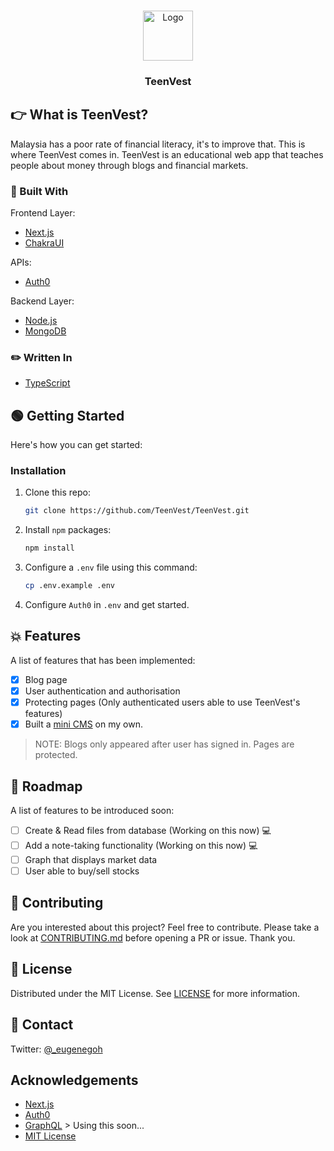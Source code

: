 <br />
<p align="center">
  <a href="https://github.com/TeenVest1">
    <img src="https://user-images.githubusercontent.com/64187129/131427349-e995ab53-b923-4628-b9fd-22b7741d0e7a.png" alt="Logo" width="80" height="80">
  </a>

  <h3 align="center">TeenVest</h3>

</p>

<!-- ABOUT THE PROJECT -->

## :point_right: What is TeenVest?

Malaysia has a poor rate of financial literacy, it's to improve that. This is where TeenVest comes in. TeenVest is an educational web app that teaches people about money through blogs and financial markets.

### :hammer: Built With

Frontend Layer:

- [Next.js](https://nextjs.org/)
- [ChakraUI](https://chakra-ui.com/)

APIs:

- [Auth0](https://auth0.com/docs/)

Backend Layer:

- [Node.js](https://nodejs.org/en/)
- [MongoDB](https://www.mongodb.com/)

### :pencil2: Written In

- [TypeScript](https://www.typescriptlang.org/)

<!-- GETTING STARTED -->

## :green_circle: Getting Started

Here's how you can get started:

### Installation

1. Clone this repo:

   ```sh
   git clone https://github.com/TeenVest/TeenVest.git
   ```

2. Install `npm` packages:

   ```sh
   npm install
   ```

3. Configure a `.env` file using this command:

   ```sh
   cp .env.example .env
   ```

4. Configure `Auth0` in `.env` and get started.

<!-- USAGE EXAMPLES -->

## :boom: Features

A list of features that has been implemented:

- [x] Blog page
- [x] User authentication and authorisation
- [x] Protecting pages (Only authenticated users able to use TeenVest's features)
- [x] Built a [mini CMS](https://github.com/EugeneGohh/TeenVest/blob/main/content.tsx) on my own.

> NOTE: Blogs only appeared after user has signed in. Pages are protected.

<!-- ROADMAP -->

## :memo: Roadmap

A list of features to be introduced soon:

- [ ] Create & Read files from database (Working on this now) :computer:
- [ ] Add a note-taking functionality (Working on this now) :computer:
- [ ] Graph that displays market data
- [ ] User able to buy/sell stocks

<!-- CONTRIBUTING -->

## :thought_balloon: Contributing

Are you interested about this project? Feel free to contribute. Please take a look at [CONTRIBUTING.md](https://github.com/EugeneGohh/TeenVest/blob/main/CONTRIBUTING.md) before opening a PR or issue. Thank you.

<!-- LICENSE -->

## :receipt: License

Distributed under the MIT License. See [LICENSE](https://github.com/TeenVest/TeenVest/blob/main/LICENSE) for more information.

<!-- CONTACT -->

## :iphone: Contact

Twitter: [@\_eugenegoh](https://twitter.com/_eugenegoh)

<!-- ACKNOWLEDGEMENTS -->

## Acknowledgements

- [Next.js](https://nextjs.org/)
- [Auth0](https://auth0.com/docs/)
- [GraphQL](https://graphql.org/) > Using this soon...
- [MIT License](https://github.com/TeenVest/TeenVest/blob/main/LICENSE)

<!-- MARKDOWN LINKS & IMAGES -->
<!-- https://www.markdownguide.org/basic-syntax/#reference-style-links -->

[contributors-shield]: https://img.shields.io/github/contributors/othneildrew/Best-README-Template.svg?style=for-the-badge
[contributors-url]: https://github.com/othneildrew/Best-README-Template/graphs/contributors
[forks-shield]: https://img.shields.io/github/forks/othneildrew/Best-README-Template.svg?style=for-the-badge
[forks-url]: https://github.com/othneildrew/Best-README-Template/network/members
[stars-shield]: https://img.shields.io/github/stars/othneildrew/Best-README-Template.svg?style=for-the-badge
[stars-url]: https://github.com/othneildrew/Best-README-Template/stargazers
[issues-shield]: https://img.shields.io/github/issues/othneildrew/Best-README-Template.svg?style=for-the-badge
[issues-url]: https://github.com/othneildrew/Best-README-Template/issues
[license-shield]: https://img.shields.io/github/license/othneildrew/Best-README-Template.svg?style=for-the-badge
[license-url]: https://github.com/othneildrew/Best-README-Template/blob/master/LICENSE.txt
[linkedin-shield]: https://img.shields.io/badge/-LinkedIn-black.svg?style=for-the-badge&logo=linkedin&colorB=555
[linkedin-url]: https://linkedin.com/in/othneildrew
[product-screenshot]: images/screenshot.png
